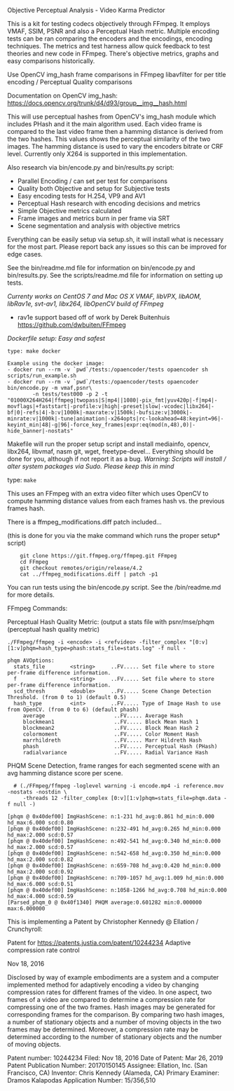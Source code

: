 Objective Perceptual Analysis - Video Karma Predictor

This is a kit for testing codecs objectively through FFmpeg.
It employs VMAF, SSIM, PSNR and also a Perceptual Hash metric.
Multiple encoding tests can be ran comparing the encoders and
the encodings, encoding techniques. The metrics and test harness
allow quick feedback to test theories and new code in FFmpeg.
There's objective metrics, graphs and easy comparisons historically.

Use OpenCV img_hash frame comparisons in FFmpeg libavfilter for per title encoding / Perceptual Quality comparisons

Documentation on OpenCV img_hash: https://docs.opencv.org/trunk/d4/d93/group__img__hash.html

This will use perceptual hashes from OpenCV's img_hash module which includes PHash
and it the main algorithm used. Each video frame is compared to the last video frame
then a hamming distance is derived from the two hashes. This values shows the perceptual
similarity of the two images. The hamming distance is used to vary the encoders bitrate
or CRF level. Currently only X264 is supported in this implementation. 

Also research via bin/encode.py and bin/results.py script:

- Parallel Encoding / can set per test for comparisons
- Quality both Objective and setup for Subjective tests
- Easy encoding tests for H.254, VP9 and AV1
- Perceptual Hash research with encoding decisions and metrics
- Simple Objective metrics calculated
- Frame images and metrics burn in per frame via SRT
- Scene segmentation and analysis with objective metrics

Everything can be easily setup via setup.sh, it will install what is necessary
for the most part. Please report back any issues so this can be improved for edge cases.

See the bin/readme.md file for information on bin/encode.py and bin/results.py.
See the scripts/readme.md file for information on setting up tests.

*Currenty works on CentOS 7 and Mac OS X*
*VMAF, libVPX, libAOM, libRav1e, svt-av1, libx264, libOpenCV build of FFmpeg*
- rav1e support based off of work by Derek Buitenhuis
  https://github.com/dwbuiten/FFmpeg

*Dockerfile setup: Easy and safest*

```
type: make docker

Example using the docker image:
- docker run --rm -v `pwd`/tests:/opaencoder/tests opaencoder sh scripts/run_example.sh
- docker run --rm -v `pwd`/tests:/opaencoder/tests opaencoder bin/encode.py -m vmaf,psnr\
        -n tests/test000 -p 2 -t "01000X264H264|ffmpeg|twopass|S|mp4||1080|-pix_fmt|yuv420p|-f|mp4|-movflags|+faststart|-profile:v|high|-preset|slow|-vcodec|libx264|-bf|0|-refs|4|-b:v|1000k|-maxrate:v|1500k|-bufsize:v|3000k|-minrate:v|1000k|-tune|animation|-x264opts|rc-lookahead=48:keyint=96|-keyint_min|48|-g|96|-force_key_frames|expr:eq(mod(n,48),0)|-hide_banner|-nostats"

```

Makefile will run the proper setup script and install mediainfo, opencv, libx264, libvmaf, nasm
git, wget, freetype-devel... Everything should be done for you, although if not report it as a bug.
*Warning: Scripts will install / alter system packages via Sudo. Please keep this in mind*

type: ```make```

This uses an FFmpeg with an extra video filter which uses OpenCV to
compute hamming distance values from each frames hash vs. the previous
frames hash. 

There is a ffmpeg_modifications.diff patch included...

(this is done for you via the make command which runs the proper setup* script)

```
    git clone https://git.ffmpeg.org/ffmpeg.git FFmpeg
    cd FFmpeg
    git checkout remotes/origin/release/4.2
    cat ../ffmpeg_modifications.diff | patch -p1
```

You can run tests using the bin/encode.py script. See the /bin/readme.md for more
details.

FFmpeg Commands:

Perceptual Hash Quality Metric: (output a stats file with psnr/mse/phqm (perceptual hash quality metric)

```./FFmpeg/ffmpeg -i <encode> -i <refvideo> -filter_complex "[0:v][1:v]phqm=hash_type=phash:stats_file=stats.log" -f null -```
```
phqm AVOptions:
  stats_file        <string>     ..FV..... Set file where to store per-frame difference information.
  f                 <string>     ..FV..... Set file where to store per-frame difference information.
  scd_thresh        <double>     ..FV..... Scene Change Detection Threshold. (from 0 to 1) (default 0.5)
  hash_type         <int>        ..FV..... Type of Image Hash to use from OpenCV. (from 0 to 6) (default phash)
     average                      ..FV..... Average Hash
     blockmean1                   ..FV..... Block Mean Hash 1
     blockmean2                   ..FV..... Block Mean Hash 2
     colormoment                  ..FV..... Color Moment Hash
     marrhildreth                 ..FV..... Marr Hildreth Hash
     phash                        ..FV..... Perceptual Hash (PHash)
     radialvariance               ..FV..... Radial Variance Hash
```

PHQM Scene Detection, frame ranges for each segmented scene with an avg hamming distance score per scene.

```
  # (./FFmpeg/ffmpeg -loglevel warning -i encode.mp4 -i reference.mov -nostats -nostdin \
     -threads 12 -filter_complex [0:v][1:v]phqm=stats_file=phqm.data -f null -)

[phqm @ 0x40def00] ImgHashScene: n:1-231 hd_avg:0.861 hd_min:0.000 hd_max:6.000 scd:0.80
[phqm @ 0x40def00] ImgHashScene: n:232-491 hd_avg:0.265 hd_min:0.000 hd_max:2.000 scd:0.57
[phqm @ 0x40def00] ImgHashScene: n:492-541 hd_avg:0.340 hd_min:0.000 hd_max:2.000 scd:0.57
[phqm @ 0x40def00] ImgHashScene: n:542-658 hd_avg:0.350 hd_min:0.000 hd_max:2.000 scd:0.82
[phqm @ 0x40def00] ImgHashScene: n:659-708 hd_avg:0.420 hd_min:0.000 hd_max:2.000 scd:0.92
[phqm @ 0x40def00] ImgHashScene: n:709-1057 hd_avg:1.009 hd_min:0.000 hd_max:6.000 scd:0.51
[phqm @ 0x40def00] ImgHashScene: n:1058-1266 hd_avg:0.708 hd_min:0.000 hd_max:4.000 scd:0.59
[Parsed_phqm_0 @ 0x40f1340] PHQM average:0.601282 min:0.000000 max:6.000000
```

This is implementing a Patent by Christopher Kennedy @ Ellation / Crunchyroll:

Patent for https://patents.justia.com/patent/10244234
Adaptive compression rate control

Nov 18, 2016

Disclosed by way of example embodiments are a system and a computer implemented
method for adaptively encoding a video by changing compression rates for
different frames of the video. In one aspect, two frames of a video are
compared to determine a compression rate for compressing one of the two frames.
Hash images may be generated for corresponding frames for the comparison.
By comparing two hash images, a number of stationary objects and a number of
moving objects in the two frames may be determined. Moreover, a compression rate
may be determined according to the number of stationary objects and
the number of moving objects.

Patent number: 10244234 Filed: Nov 18, 2016 Date of Patent: Mar 26, 2019 Patent Publication Number: 20170150145
Assignee: Ellation, Inc. (San Francisco, CA) Inventor: Chris Kennedy (Alameda, CA) Primary Examiner: Dramos Kalapodas
Application Number: 15/356,510
